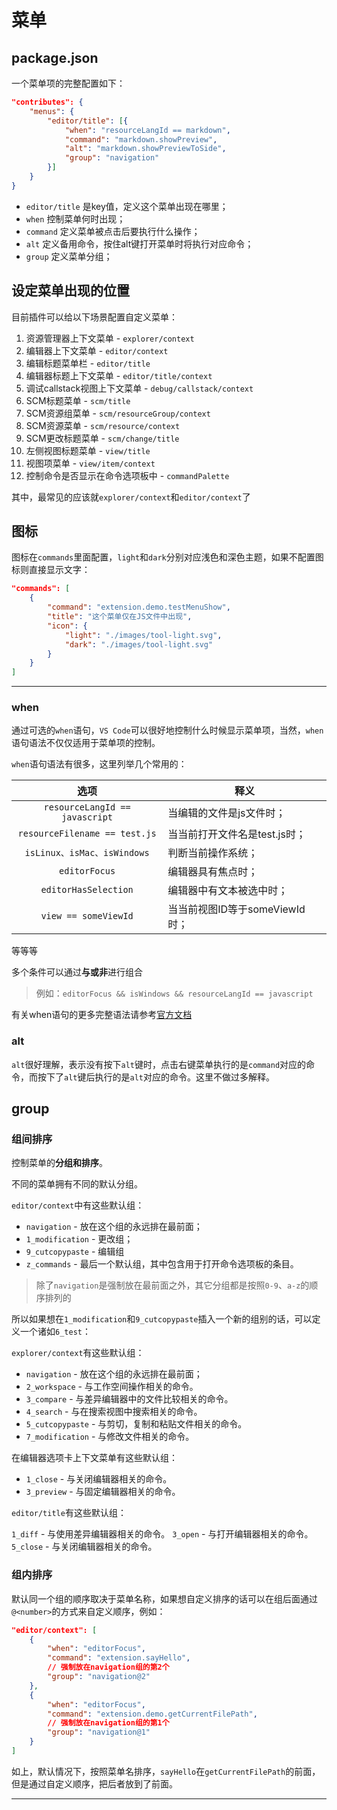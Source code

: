 # 菜单

## package.json

一个菜单项的完整配置如下：

```json
"contributes": {
	"menus": {
		"editor/title": [{
			"when": "resourceLangId == markdown",
			"command": "markdown.showPreview",
			"alt": "markdown.showPreviewToSide",
			"group": "navigation"
		}]
	}
}
```

+ `editor/title` 是key值，定义这个菜单出现在哪里；
+ `when` 控制菜单何时出现；
+ `command` 定义菜单被点击后要执行什么操作；
+ `alt` 定义备用命令，按住alt键打开菜单时将执行对应命令；
+ `group` 定义菜单分组；

## 设定菜单出现的位置

目前插件可以给以下场景配置自定义菜单：

1. 资源管理器上下文菜单 - `explorer/context`
2. 编辑器上下文菜单 - `editor/context`
3. 编辑标题菜单栏 - `editor/title`
4. 编辑器标题上下文菜单 - `editor/title/context`
5. 调试callstack视图上下文菜单 - `debug/callstack/context`
6. SCM标题菜单 - `scm/title`
7. SCM资源组菜单 - `scm/resourceGroup/context`
8. SCM资源菜单 - `scm/resource/context`
9. SCM更改标题菜单 - `scm/change/title`
10. 左侧视图标题菜单 - `view/title`
11. 视图项菜单 - `view/item/context`
12. 控制命令是否显示在命令选项板中 - `commandPalette`

其中，最常见的应该就`explorer/context`和`editor/context`了

## 图标

图标在`commands`里面配置，`light`和`dark`分别对应浅色和深色主题，如果不配置图标则直接显示文字：

```json
"commands": [
	{
		"command": "extension.demo.testMenuShow",
		"title": "这个菜单仅在JS文件中出现",
		"icon": {
			"light": "./images/tool-light.svg",
			"dark": "./images/tool-light.svg"
		}
	}
]
```

---------------

### when

通过可选的`when`语句，`VS Code`可以很好地控制什么时候显示菜单项，当然，`when`语句语法不仅仅适用于菜单项的控制。

`when`语句语法有很多，这里列举几个常用的：

| 选项 | 释义 | 
| :----: | --- |
|`resourceLangId == javascript` | 当编辑的文件是js文件时；
| `resourceFilename == test.js` | 当当前打开文件名是test.js时；
| `isLinux、isMac、isWindows` | 判断当前操作系统；
| `editorFocus` | 编辑器具有焦点时；
| `editorHasSelection` | 编辑器中有文本被选中时；
| `view == someViewId` | 当当前视图ID等于someViewId时；

等等等

多个条件可以通过**与或非**进行组合

> 例如：`editorFocus && isWindows && resourceLangId == javascript`

有关when语句的更多完整语法请参考[官方文档](https://code.visualstudio.com/docs/getstarted/keybindings#_when-clause-contexts)

### alt

`alt`很好理解，表示没有按下`alt`键时，点击右键菜单执行的是`command`对应的命令，而按下了`alt`键后执行的是`alt`对应的命令。这里不做过多解释。

## group

### 组间排序

控制菜单的**分组和排序**。

不同的菜单拥有不同的默认分组。

`editor/context`中有这些默认组：

+ `navigation` - 放在这个组的永远排在最前面；
+ `1_modification` - 更改组；
+ `9_cutcopypaste` - 编辑组
+ `z_commands` - 最后一个默认组，其中包含用于打开命令选项板的条目。


> 除了`navigation`是强制放在最前面之外，其它分组都是按照`0-9`、`a-z`的顺序排列的

所以如果想在`1_modification`和`9_cutcopypaste`插入一个新的组别的话，可以定义一个诸如`6_test`：


`explorer/context`有这些默认组：

+ `navigation` - 放在这个组的永远排在最前面；
+ `2_workspace` - 与工作空间操作相关的命令。
+ `3_compare` - 与差异编辑器中的文件比较相关的命令。
+ `4_search` - 与在搜索视图中搜索相关的命令。
+ `5_cutcopypaste` - 与剪切，复制和粘贴文件相关的命令。
+ `7_modification` - 与修改文件相关的命令。

在编辑器选项卡上下文菜单有这些默认组：

+ `1_close` - 与关闭编辑器相关的命令。
+ `3_preview` - 与固定编辑器相关的命令。

`editor/title`有这些默认组：

`1_diff` - 与使用差异编辑器相关的命令。
`3_open` - 与打开编辑器相关的命令。
`5_close` - 与关闭编辑器相关的命令。

### 组内排序

默认同一个组的顺序取决于菜单名称，如果想自定义排序的话可以在组后面通过`@<number>`的方式来自定义顺序，例如：

```json
"editor/context": [
	{
		"when": "editorFocus",
		"command": "extension.sayHello",
		// 强制放在navigation组的第2个
		"group": "navigation@2"
	},
	{
		"when": "editorFocus",
		"command": "extension.demo.getCurrentFilePath",
		// 强制放在navigation组的第1个
		"group": "navigation@1"
	}
]
```

如上，默认情况下，按照菜单名排序，`sayHello`在`getCurrentFilePath`的前面，但是通过自定义顺序，把后者放到了前面。

-----------------


